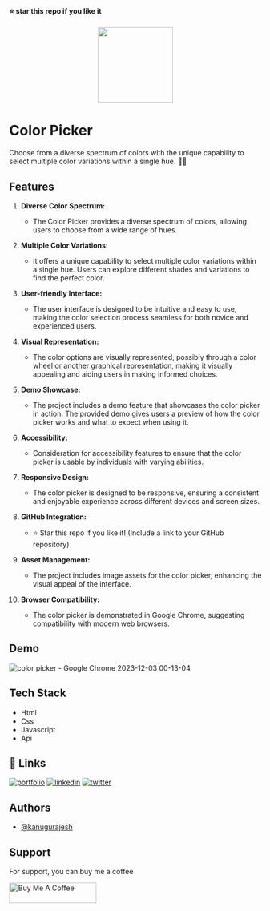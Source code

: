 #### ⭐ star this repo if you like it

<div align="center">
  <img src="https://github.com/kanugurajesh/Color-Picker/assets/120458029/39a4091e-0d3f-4956-a29c-6c40d23a308a" alt="" width=150 height=150>
</div>

# Color Picker

Choose from a diverse spectrum of colors with the unique capability to select multiple color variations within a single hue. 🌈✨

## Features

1. **Diverse Color Spectrum:**
   - The Color Picker provides a diverse spectrum of colors, allowing users to choose from a wide range of hues.

2. **Multiple Color Variations:**
   - It offers a unique capability to select multiple color variations within a single hue. Users can explore different shades and variations to find the perfect color.

3. **User-friendly Interface:**
   - The user interface is designed to be intuitive and easy to use, making the color selection process seamless for both novice and experienced users.

4. **Visual Representation:**
   - The color options are visually represented, possibly through a color wheel or another graphical representation, making it visually appealing and aiding users in making informed choices.

5. **Demo Showcase:**
   - The project includes a demo feature that showcases the color picker in action. The provided demo gives users a preview of how the color picker works and what to expect when using it.

6. **Accessibility:**
   - Consideration for accessibility features to ensure that the color picker is usable by individuals with varying abilities.

7. **Responsive Design:**
   - The color picker is designed to be responsive, ensuring a consistent and enjoyable experience across different devices and screen sizes.

8. **GitHub Integration:**
   - ⭐ Star this repo if you like it! (Include a link to your GitHub repository)

9. **Asset Management:**
   - The project includes image assets for the color picker, enhancing the visual appeal of the interface.

10. **Browser Compatibility:**
    - The color picker is demonstrated in Google Chrome, suggesting compatibility with modern web browsers.


## Demo

![color picker - Google Chrome 2023-12-03 00-13-04](https://github.com/kanugurajesh/Color-Picker/assets/120458029/e15da533-f6e3-4968-b732-4f628eaca0d3)

## Tech Stack

- Html
- Css
- Javascript
- Api

## 🔗 Links
[![portfolio](https://img.shields.io/badge/my_portfolio-000?style=for-the-badge&logo=ko-fi&logoColor=white)](https://rajeshportfolio.me/)
[![linkedin](https://img.shields.io/badge/linkedin-0A66C2?style=for-the-badge&logo=linkedin&logoColor=white)](https://www.linkedin.com/in/rajesh-kanugu-aba8a3254/)
[![twitter](https://img.shields.io/badge/twitter-1DA1F2?style=for-the-badge&logo=twitter&logoColor=white)](https://twitter.com/exploringengin1)

## Authors

- [@kanugurajesh](https://github.com/kanugurajesh)

## Support

For support, you can buy me a coffee

<a href="https://www.buymeacoffee.com/kanugurajen" target="_blank"><img src="https://cdn.buymeacoffee.com/buttons/default-orange.png" alt="Buy Me A Coffee" height="41" width="174"></a>
